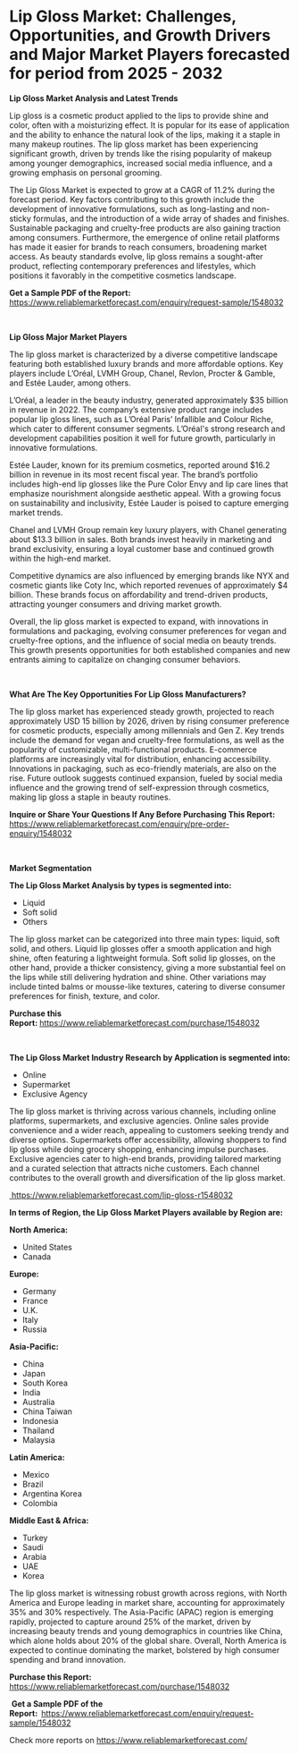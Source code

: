 <p><h1>Lip Gloss Market: Challenges, Opportunities, and Growth Drivers and Major Market Players forecasted for period from 2025 - 2032</h1></p><p><strong>Lip Gloss Market Analysis and Latest Trends</strong></p>
<p><p>Lip gloss is a cosmetic product applied to the lips to provide shine and color, often with a moisturizing effect. It is popular for its ease of application and the ability to enhance the natural look of the lips, making it a staple in many makeup routines. The lip gloss market has been experiencing significant growth, driven by trends like the rising popularity of makeup among younger demographics, increased social media influence, and a growing emphasis on personal grooming.</p><p>The Lip Gloss Market is expected to grow at a CAGR of 11.2% during the forecast period. Key factors contributing to this growth include the development of innovative formulations, such as long-lasting and non-sticky formulas, and the introduction of a wide array of shades and finishes. Sustainable packaging and cruelty-free products are also gaining traction among consumers. Furthermore, the emergence of online retail platforms has made it easier for brands to reach consumers, broadening market access. As beauty standards evolve, lip gloss remains a sought-after product, reflecting contemporary preferences and lifestyles, which positions it favorably in the competitive cosmetics landscape.</p></p>
<p><strong>Get a Sample PDF of the Report:&nbsp;</strong> <a href="https://www.reliablemarketforecast.com/enquiry/request-sample/1548032?utm_campaign=3176&utm_medium=2&utm_source=Github&utm_content=ia&utm_term=05042025&utm_id=lip-gloss">https://www.reliablemarketforecast.com/enquiry/request-sample/1548032</a></p>
<p>&nbsp;</p>
<p><strong>Lip Gloss Major Market Players</strong></p>
<p><p>The lip gloss market is characterized by a diverse competitive landscape featuring both established luxury brands and more affordable options. Key players include L’Oréal, LVMH Group, Chanel, Revlon, Procter & Gamble, and Estée Lauder, among others.</p><p>L’Oréal, a leader in the beauty industry, generated approximately $35 billion in revenue in 2022. The company’s extensive product range includes popular lip gloss lines, such as L’Oréal Paris’ Infallible and Colour Riche, which cater to different consumer segments. L’Oréal's strong research and development capabilities position it well for future growth, particularly in innovative formulations.</p><p>Estée Lauder, known for its premium cosmetics, reported around $16.2 billion in revenue in its most recent fiscal year. The brand’s portfolio includes high-end lip glosses like the Pure Color Envy and lip care lines that emphasize nourishment alongside aesthetic appeal. With a growing focus on sustainability and inclusivity, Estée Lauder is poised to capture emerging market trends.</p><p>Chanel and LVMH Group remain key luxury players, with Chanel generating about $13.3 billion in sales. Both brands invest heavily in marketing and brand exclusivity, ensuring a loyal customer base and continued growth within the high-end market.</p><p>Competitive dynamics are also influenced by emerging brands like NYX and cosmetic giants like Coty Inc, which reported revenues of approximately $4 billion. These brands focus on affordability and trend-driven products, attracting younger consumers and driving market growth.</p><p>Overall, the lip gloss market is expected to expand, with innovations in formulations and packaging, evolving consumer preferences for vegan and cruelty-free options, and the influence of social media on beauty trends. This growth presents opportunities for both established companies and new entrants aiming to capitalize on changing consumer behaviors.</p></p>
<p>&nbsp;</p>
<p><strong>What Are The Key Opportunities For Lip Gloss Manufacturers?</strong></p>
<p><p>The lip gloss market has experienced steady growth, projected to reach approximately USD 15 billion by 2026, driven by rising consumer preference for cosmetic products, especially among millennials and Gen Z. Key trends include the demand for vegan and cruelty-free formulations, as well as the popularity of customizable, multi-functional products. E-commerce platforms are increasingly vital for distribution, enhancing accessibility. Innovations in packaging, such as eco-friendly materials, are also on the rise. Future outlook suggests continued expansion, fueled by social media influence and the growing trend of self-expression through cosmetics, making lip gloss a staple in beauty routines.</p></p>
<p><strong>Inquire or Share Your Questions If Any Before Purchasing This Report:</strong> <a href="https://www.reliablemarketforecast.com/enquiry/pre-order-enquiry/1548032?utm_campaign=3176&utm_medium=2&utm_source=Github&utm_content=ia&utm_term=05042025&utm_id=lip-gloss">https://www.reliablemarketforecast.com/enquiry/pre-order-enquiry/1548032</a></p>
<p>&nbsp;</p>
<p><strong>Market Segmentation</strong></p>
<p><strong>The Lip Gloss Market Analysis by types is segmented into:</strong></p>
<p><ul><li>Liquid</li><li>Soft solid</li><li>Others</li></ul></p>
<p><p>The lip gloss market can be categorized into three main types: liquid, soft solid, and others. Liquid lip glosses offer a smooth application and high shine, often featuring a lightweight formula. Soft solid lip glosses, on the other hand, provide a thicker consistency, giving a more substantial feel on the lips while still delivering hydration and shine. Other variations may include tinted balms or mousse-like textures, catering to diverse consumer preferences for finish, texture, and color.</p></p>
<p><strong>Purchase this Report:&nbsp;</strong><a href="https://www.reliablemarketforecast.com/purchase/1548032?utm_campaign=3176&utm_medium=2&utm_source=Github&utm_content=ia&utm_term=05042025&utm_id=lip-gloss">https://www.reliablemarketforecast.com/purchase/1548032</a></p>
<p>&nbsp;</p>
<p><strong>The Lip Gloss Market Industry Research by Application is segmented into:</strong></p>
<p><ul><li>Online</li><li>Supermarket</li><li>Exclusive Agency</li></ul></p>
<p><p>The lip gloss market is thriving across various channels, including online platforms, supermarkets, and exclusive agencies. Online sales provide convenience and a wider reach, appealing to customers seeking trendy and diverse options. Supermarkets offer accessibility, allowing shoppers to find lip gloss while doing grocery shopping, enhancing impulse purchases. Exclusive agencies cater to high-end brands, providing tailored marketing and a curated selection that attracts niche customers. Each channel contributes to the overall growth and diversification of the lip gloss market.</p></p>
<p><a href="https://www.reliablemarketforecast.com/lip-gloss-r1548032?utm_campaign=3176&utm_medium=2&utm_source=Github&utm_content=ia&utm_term=05042025&utm_id=lip-gloss">&nbsp;https://www.reliablemarketforecast.com/lip-gloss-r1548032</a></p>
<p><strong>In terms of Region, the Lip Gloss Market Players available by Region are:</strong></p>
<p>
    <p> <strong> North America: </strong>
        <ul>
            <li>United States</li>
            <li>Canada</li>
        </ul>
        </p> 
    <p> <strong> Europe: </strong>
        <ul>
            <li>Germany</li>
            <li>France</li>
            <li>U.K.</li>
            <li>Italy</li>
            <li>Russia</li>
        </ul>
        </p> 
    <p> <strong> Asia-Pacific: </strong>
        <ul>
            <li>China</li>
            <li>Japan</li>
            <li>South Korea</li>
            <li>India</li>
            <li>Australia</li>
            <li>China Taiwan</li>
            <li>Indonesia</li>
            <li>Thailand</li>
            <li>Malaysia</li>
        </ul>
        </p> 
    <p> <strong> Latin America: </strong>
        <ul>
            <li>Mexico</li>
            <li>Brazil</li>
            <li>Argentina Korea</li>
            <li>Colombia</li>
        </ul>
        </p> 
    <p> <strong> Middle East & Africa: </strong>
        <ul>
            <li>Turkey</li>
            <li>Saudi</li>
            <li>Arabia</li>
            <li>UAE</li>
            <li>Korea</li>
        </ul>
    </p>
    </p>
<p><p>The lip gloss market is witnessing robust growth across regions, with North America and Europe leading in market share, accounting for approximately 35% and 30% respectively. The Asia-Pacific (APAC) region is emerging rapidly, projected to capture around 25% of the market, driven by increasing beauty trends and young demographics in countries like China, which alone holds about 20% of the global share. Overall, North America is expected to continue dominating the market, bolstered by high consumer spending and brand innovation.</p></p>
<p><strong>Purchase this Report: </strong><a href="https://www.reliablemarketforecast.com/purchase/1548032?utm_campaign=3176&utm_medium=2&utm_source=Github&utm_content=ia&utm_term=05042025&utm_id=lip-gloss">https://www.reliablemarketforecast.com/purchase/1548032</a></p>
<p>&nbsp;<strong>Get a Sample PDF of the Report:&nbsp;&nbsp;</strong><a href="https://www.reliablemarketforecast.com/enquiry/request-sample/1548032?utm_campaign=3176&utm_medium=2&utm_source=Github&utm_content=ia&utm_term=05042025&utm_id=lip-gloss">https://www.reliablemarketforecast.com/enquiry/request-sample/1548032</a></p>
<p><strong></strong></p>
<p>Check more reports on <a href="https://www.reliablemarketforecast.com/?utm_campaign=3176&utm_medium=2&utm_source=Github&utm_content=ia&utm_term=05042025&utm_id=lip-gloss">https://www.reliablemarketforecast.com/</a></p>